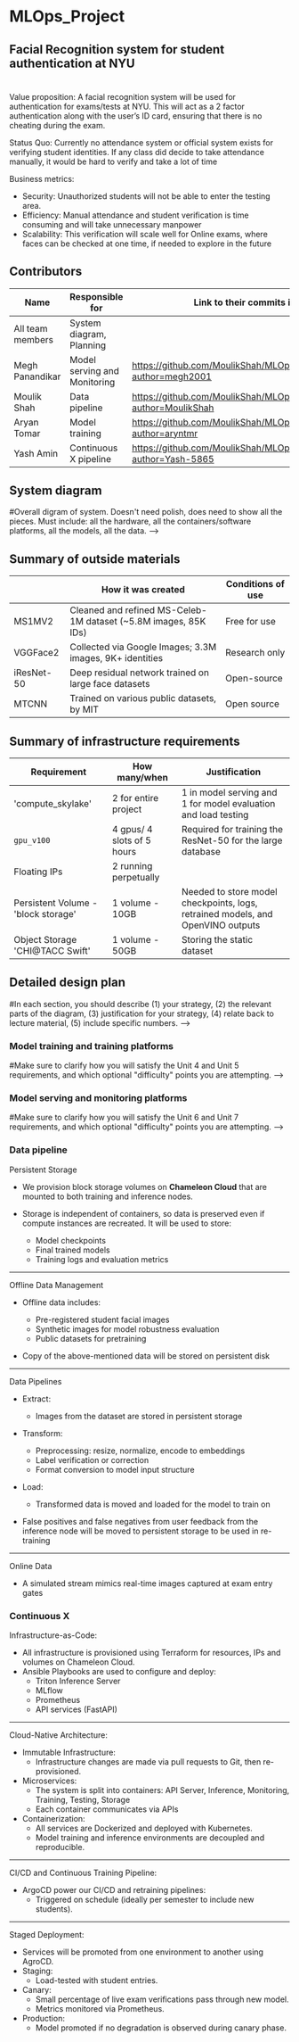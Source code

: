 # MLOps_Project


## Facial Recognition system for student authentication at NYU

# 
Value proposition: 
A facial recognition system will be used for authentication for exams/tests at NYU. This will act as a 2 factor authentication along with the user’s ID card, ensuring that there is no cheating during the exam.

Status Quo: Currently no attendance system or official system exists for verifying student identities. If any class did decide to take attendance manually, it would be hard to verify and take a lot of time

Business metrics:
- Security: Unauthorized students will not be able to enter the testing area.
- Efficiency: Manual attendance and student verification is time consuming and will take unnecessary manpower
- Scalability: This verification will scale well for Online exams, where faces can be checked at one time, if needed to explore in the future

## Contributors

| Name                            | Responsible for | Link to their commits in this repo |
|---------------------------------|-----------------|------------------------------------|
| All team members                |   System diagram, Planning                   |                                                                              |
| Megh Panandikar                 |   Model serving  and Monitoring              |  https://github.com/MoulikShah/MLOps_Project/commits/main/?author=megh2001   |
| Moulik Shah                     |   Data pipeline                              |  https://github.com/MoulikShah/MLOps_Project/commits/main/?author=MoulikShah |
| Aryan Tomar                     |   Model training                             |  https://github.com/MoulikShah/MLOps_Project/commits/main/?author=aryntmr    |
| Yash Amin                       |   Continuous X pipeline                      |  https://github.com/MoulikShah/MLOps_Project/commits/main/?author=Yash-5865  |


## System diagram

#Overall digram of system. Doesn't need polish, does need to show all the pieces. 
Must include: all the hardware, all the containers/software platforms, all the models, 
all the data. -->

## Summary of outside materials

|              | How it was created | Conditions of use |
|--------------|--------------------|-------------------|
| MS1MV2       |  	Cleaned and refined MS-Celeb-1M dataset (~5.8M images, 85K IDs)                  |       Free for use           |
| VGGFace2     |    Collected via Google Images; 3.3M images, 9K+ identities                |         Research only          |
| iResNet-50   |    Deep residual network trained on large face datasets               |          Open-source         |
| MTCNN        |    Trained on various public datasets, by MIT                |         Open source         |


## Summary of infrastructure requirements

| Requirement     | How many/when                                     | Justification |
|-----------------|---------------------------------------------------|---------------|
| 'compute_skylake' | 2 for entire project                   | 1 in model serving and 1 for model evaluation and load testing           |
| `gpu_v100`     | 4 gpus/ 4 slots of 5 hours                        |       Required for training the ResNet-50 for the large database        |
| Floating IPs    | 2 running perpetually |               |    1 for model serving api, 1 for monitoring while training, testing and serving
| Persistent Volume  - 'block storage'   |                1 volume - 10GB                                  |       Needed to store model checkpoints, logs, retrained models, and OpenVINO outputs        |
| Object Storage 'CHI@TACC Swift' |   1 volume - 50GB     |  Storing the static dataset

## Detailed design plan

#In each section, you should describe (1) your strategy, (2) the relevant parts of the 
diagram, (3) justification for your strategy, (4) relate back to lecture material, 
(5) include specific numbers. -->

### Model training and training platforms

#Make sure to clarify how you will satisfy the Unit 4 and Unit 5 requirements, 
and which optional "difficulty" points you are attempting. -->

### Model serving and monitoring platforms

#Make sure to clarify how you will satisfy the Unit 6 and Unit 7 requirements, 
and which optional "difficulty" points you are attempting. -->

### Data pipeline

Persistent Storage

- We provision block storage volumes on **Chameleon Cloud** that are mounted to both training and inference nodes.

- Storage is independent of containers, so data is preserved even if compute instances are recreated. It will be used to store:
  - Model checkpoints
  - Final trained models
  - Training logs and evaluation metrics

---

Offline Data Management

- Offline data includes:
  - Pre-registered student facial images
  - Synthetic images for model robustness evaluation
  - Public datasets for pretraining

- Copy of the above-mentioned data will be stored on persistent disk

---

Data Pipelines

- Extract:
  - Images from the dataset are stored in persistent storage

- Transform:
  - Preprocessing: resize, normalize, encode to embeddings
  - Label verification or correction
  - Format conversion to model input structure

- Load:
  - Transformed data is moved and loaded for the model to train on

- False positives and false negatives from user feedback from the inference node will be moved to persistent storage to be used in re-training

---

Online Data

- A simulated stream mimics real-time images captured at exam entry gates


### Continuous X

Infrastructure-as-Code:
- All infrastructure is provisioned using Terraform for resources, IPs and volumes on Chameleon Cloud.
- Ansible Playbooks are used to configure and deploy:
  - Triton Inference Server
  - MLflow
  - Prometheus
  - API services (FastAPI)
 
---

Cloud-Native Architecture:
- Immutable Infrastructure:
  - Infrastructure changes are made via pull requests to Git, then re-provisioned.
- Microservices:
  - The system is split into containers: API Server, Inference, Monitoring, Training, Testing, Storage
  - Each container communicates via APIs
- Containerization:
  - All services are Dockerized and deployed with Kubernetes.
  - Model training and inference environments are decoupled and reproducible.

---

CI/CD and Continuous Training Pipeline:
- ArgoCD power our CI/CD and retraining pipelines:
  - Triggered on schedule (ideally per semester to include new students).

---

Staged Deployment:
- Services will be promoted from one environment to another using AgroCD.
- Staging:
  - Load-tested with student entries.
- Canary:
  - Small percentage of live exam verifications pass through new model.
  - Metrics monitored via Prometheus.
- Production:
  - Model promoted if no degradation is observed during canary phase.






